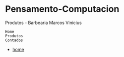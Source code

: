 # Pensamento-Computacion
Produtos - Barbearia Marcos Vinicius

    Home
    Produtos
    Contados

<ul>
    <li><a href='index.html'>home</a></li>
